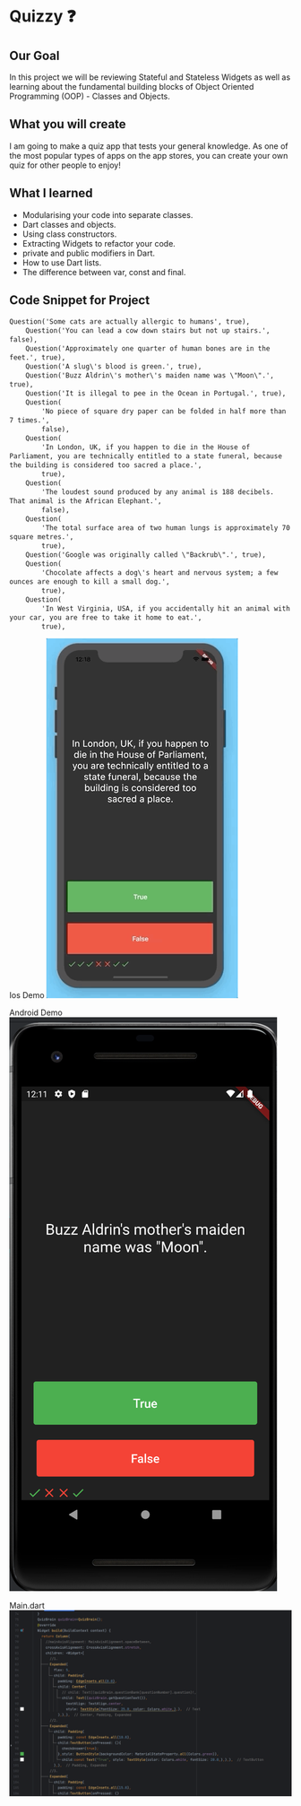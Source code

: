 # Quizzy ❓

## Our Goal

In this project we will be reviewing Stateful and Stateless Widgets as well as learning about the fundamental building blocks of Object Oriented Programming (OOP) - Classes and Objects. 


## What you will create

I am going to make a quiz app that tests your general knowledge. As one of the most popular types of apps on the app stores, you can create your own quiz for other people to enjoy!

## What I learned

- Modularising your code into separate classes.
- Dart classes and objects.
- Using class constructors.
- Extracting Widgets to refactor your code.
- private and public modifiers in Dart.
- How to use Dart lists.
- The difference between var, const and final.

## Code Snippet for Project

```
Question('Some cats are actually allergic to humans', true),
    Question('You can lead a cow down stairs but not up stairs.', false),
    Question('Approximately one quarter of human bones are in the feet.', true),
    Question('A slug\'s blood is green.', true),
    Question('Buzz Aldrin\'s mother\'s maiden name was \"Moon\".', true),
    Question('It is illegal to pee in the Ocean in Portugal.', true),
    Question(
        'No piece of square dry paper can be folded in half more than 7 times.',
        false),
    Question(
        'In London, UK, if you happen to die in the House of Parliament, you are technically entitled to a state funeral, because the building is considered too sacred a place.',
        true),
    Question(
        'The loudest sound produced by any animal is 188 decibels. That animal is the African Elephant.',
        false),
    Question(
        'The total surface area of two human lungs is approximately 70 square metres.',
        true),
    Question('Google was originally called \"Backrub\".', true),
    Question(
        'Chocolate affects a dog\'s heart and nervous system; a few ounces are enough to kill a small dog.',
        true),
    Question(
        'In West Virginia, USA, if you accidentally hit an animal with your car, you are free to take it home to eat.',
        true),

```
Ios Demo
![Finished App](https://github.com/ShivanshKumar760/Quizzy/blob/main/iosDemo.gif)

Android Demo
![Finished App](https://github.com/ShivanshKumar760/Quizzy/blob/main/androidDemo.png)

Main.dart
![Finished App](https://github.com/ShivanshKumar760/Quizzy/blob/main/codeSnippet.png)

